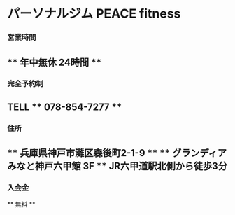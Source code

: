 # パーソナルジム PEACE fitness
### 営業時間
** 年中無休 24時間 **
----
### 完全予約制
TELL ** 078-854-7277 **
----
### 住所
** 兵庫県神戸市灘区森後町2-1-9 **
** グランディアみなと神戸六甲館 3F **
JR六甲道駅北側から徒歩3分
----
### 入会金
** 無料 **